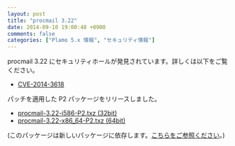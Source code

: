 ```yaml
---
layout: post
title: "procmail 3.22"
date: 2014-09-10 19:00:48 +0900
comments: false
categories: ["Plamo 5.x 情報", "セキュリティ情報"]
---
```


procmail 3.22 にセキュリティホールが発見されています。詳しくは以下をご覧ください。

* [CVE-2014-3618](http://web.nvd.nist.gov/view/vuln/detail?vulnId=CVE-2014-3618)

パッチを適用した P2 パッケージをリリースしました。

* [procmail-3.22-i586-P2.txz (32bit)](ftp://plamo.linet.gr.jp/pub/Plamo-5.x/x86/plamo/01_minimum/network.txz/procmail-3.22-i586-P2.txz)
* [procmail-3.22-x86_64-P2.txz (64bit)](ftp://plamo.linet.gr.jp/pub/Plamo-5.x/x86_64/plamo/01_minimum/network.txz/procmail-3.22-x86_64-P2.txz)

(このパッケージは新しいパッケージに依存します。[こちらをご参照ください](/blog/2014/08/05/glibc-gcc/)。)